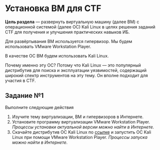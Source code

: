 # Установка ВМ для CTF

**Цель раздела** — развернуть виртуальную машину (далее ВМ) с операционной системой (далее ОС) Kali Linux в целях решения заданий CTF для получения и улучшения практических навыков ИБ.

Для развёртывания ВМ используется гипервизор. Мы будем использовать VMware Workstation Player.

В качестве ОС ВМ будем использовать Kali Linux.

Почему именно эту ОС? Потому что Kali Linux — это популярный дистрибутив для поиска и эксплуатации уязвимостей, содержащий широкий спектр инструментов на эту тему. Он вполне подходит для участия в CTF.

## Задание №1

Выполните следующие действия

1. Изучите тему виртуализации, ВМ и гипервизоров в Интернете.
2. Установите программу виртуализации VMware Workstation Player. _Процессы установки актуальной версии можно найти в Интернете._
3. Скачайте дистрибутив ОС Kali Linux по [ссылке](https://www.kali.org/get-kali/#kali-virtual-machines) и запустить ОС Kali Linux при помощи VMware Workstation Player. _Процессы запуска можно найти в Интернете._